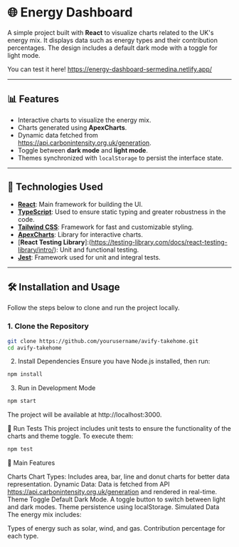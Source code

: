 # 🌐 Energy Dashboard

A simple project built with **React** to visualize charts related to the UK's energy mix. It displays data such as energy types and their contribution percentages. The design includes a default dark mode with a toggle for light mode.

You can test it here! https://energy-dashboard-sermedina.netlify.app/

---

## 📊 Features

- Interactive charts to visualize the energy mix.
- Charts generated using **ApexCharts**.
- Dynamic data fetched from https://api.carbonintensity.org.uk/generation.
- Toggle between **dark mode** and **light mode**.
- Themes synchronized with `localStorage` to persist the interface state.

---

## 🚀 Technologies Used

- [**React**](https://reactjs.org/): Main framework for building the UI.
- [**TypeScript**](https://www.typescriptlang.org/): Used to ensure static typing and greater robustness in the code.
- [**Tailwind CSS**](https://tailwindcss.com/): Framework for fast and customizable styling.
- [**ApexCharts**](https://apexcharts.com/): Library for interactive charts.
- [**React Testing Library**]:(https://testing-library.com/docs/react-testing-library/intro/): Unit and functional testing.
- [**Jest**](https://jestjs.io/): Framework used for unit and integral tests.


---

## 🛠 Installation and Usage

Follow the steps below to clone and run the project locally.

### 1. Clone the Repository
```bash
git clone https://github.com/yourusername/avify-takehome.git
cd avify-takehome

```
2. Install Dependencies
Ensure you have Node.js installed, then run:

```bash
npm install
```
3. Run in Development Mode
```bash
npm start
```

The project will be available at http://localhost:3000.

🧪 Run Tests
This project includes unit tests to ensure the functionality of the charts and theme toggle. To execute them:

```bash
npm test
```
🌟 Main Features

Charts
Chart Types: Includes area, bar, line and donut charts for better data representation.
Dynamic Data: Data is fetched from API https://api.carbonintensity.org.uk/generation and rendered in real-time.
Theme Toggle
Default Dark Mode.
A toggle button to switch between light and dark modes.
Theme persistence using localStorage.
Simulated Data
The energy mix includes:

Types of energy such as solar, wind, and gas.
Contribution percentage for each type.



